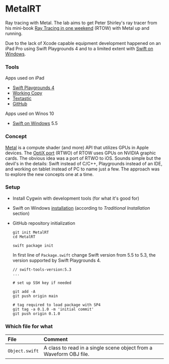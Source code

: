 # MetalRT
Ray tracing with Metal. The lab aims to get Peter Shirley's ray tracer from his mini-book [Ray Tracing in one weekend](https://github.com/RayTracing/raytracing.github.io/) (RTOW) with Metal up and running.

Due to the lack of Xcode capable equipment development happened on an iPad Pro using Swift Playgrounds 4 and to a limited extent with [Swift on Windows](https://www.swift.org/blog/swift-on-windows/).

### Tools
Apps used on iPad
- [Swift Playgrounds 4](https://apps.apple.com/de/app/swift-playgrounds/id908519492)
- [Working Copy](https://workingcopyapp.com/)
- [Textastic](https://www.textasticapp.com/)
- [GitHub](https://apps.apple.com/us/app/github/id1477376905)

Apps used on Winos 10
- [Swift on Windows](https://www.swift.org/blog/swift-on-windows/) 5.5

### Concept
[Metal](https://developer.apple.com/metal/) is a compute shader (and more) API that utilizes GPUs in Apple devices. The [OptiX port](https://github.com/otabuzzman/RTXplay/tree/main/optx) (RTWO) of RTOW uses GPUs on NVIDIA graphic cards. The obvious idea was a port of RTWO to iOS. Sounds simple but the devil's in the details: Swift instead of C/C++, Playgrounds instead of an IDE, and working on tablet instead of PC to name just a few. The approach was to explore the new concepts one at a time.

### Setup
- Install Cygwin with development tools (for what it's good for)
- Swift on Windows [installation](https://www.swift.org/getting-started/) (according to *Traditional Installation* section)
- GitHub repository initialization

  ```
  git init MetalRT
  cd MetalRT

  swift package init
  ```
  In first line of `Package.swift` change Swift version from 5.5 to 5.3, the version supported by Swift Playgrounds 4.

  ```
  // swift-tools-version:5.3
  ...
  ```
  ```
  # set up SSH key if needed

  git add -A
  git push origin main

  # tag required to load package with SP4
  git tag -a 0.1.0 -m 'initial commit'
  git push origin 0.1.0
  ```

### Which file for what
|File|Comment|
|:---|:------|
|`Object.swift`|A class to read in a single scene object from a Waveform OBJ file.|
